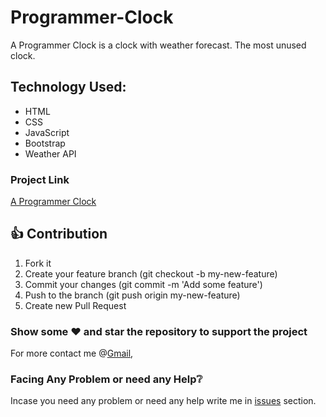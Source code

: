 # Programmer-Clock

A Programmer Clock is a clock with weather forecast. The most unused clock.

## Technology Used:

- HTML
- CSS
- JavaScript
- Bootstrap
- Weather API

### Project Link

[A Programmer Clock](https://yogeshk4124.github.io/Programmer-Clock/)

## 👍 Contribution

1. Fork it
2. Create your feature branch (git checkout -b my-new-feature)
3. Commit your changes (git commit -m 'Add some feature')
4. Push to the branch (git push origin my-new-feature)
5. Create new Pull Request

### Show some :heart: and star the repository to support the project

For more contact me @[Gmail](mailto::yogeshk4124@gmail.com),

### Facing Any Problem or need any Help:grey_question:

Incase you need any problem or need any help write me in [issues](https://github.com/Yogeshk4124/A-Programmer-Clock/issues) section.
